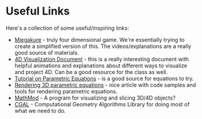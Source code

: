 # Useful Links

Here's a collection of some useful/inspiring links:

* [Miegakure](http://miegakure.com/) - truly four dimensional game. We're essentially trying to create a simplified version of this. The videos/explanations are a really good source of materials.
* [4D Visualization Document](http://eusebeia.dyndns.org/4d/vis/vis) - this is a really interesting document with helpful animations and explanations about different ways to visualize and project 4D. Can be a good resource for the class as well. 
* [Tutorial on Parametric Equations](http://www.econym.demon.co.uk/isotut/parametric.htm) - is a good source for equations to try.
* [Rendering 3D parametric equations](http://www.jaanga.com/2014/07/algesurf-parametric-equations-math-in.html) - nice article with code samples and tools for rendering parametric equations. 
* [MathMod](https://sourceforge.net/projects/mathmod/?source=typ_redirect) - A program for visualizing and slicing 3D/4D objects?
* [CGAL](http://www.cgal.org/index.html) - Computational Geometry Algorithms Library for doing most of what we need to do. 
